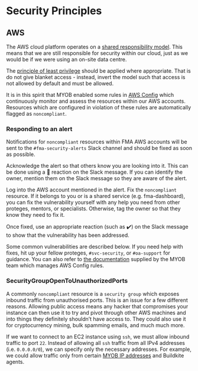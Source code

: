 # Security Principles  

## AWS

The AWS cloud platform operates on a [shared responsibility model](https://aws.amazon.com/compliance/shared-responsibility-model/). This means that we are still responsible for security within our cloud, just as we would be if we were using an on-site data centre.

The [principle of least privilege](https://en.wikipedia.org/wiki/Principle_of_least_privilege) should be applied where appropriate. That is do not give blanket access - instead, invert the model such that access is not allowed by default and must be allowed.

It is in this spirit that MYOB enabled some rules in [AWS Config](https://aws.amazon.com/config/) which continuously monitor and assess the resources within our AWS accounts. Resources which are configured in violation of these rules are automatically flagged as `noncompliant`.


### Responding to an alert

Notifications for `noncompliant` resources within FMA AWS accounts will be sent to the `#fma-security-alerts` Slack channel and should be fixed as soon as possible.

Acknowledge the alert so that others know you are looking into it. This can be done using a :eyes: reaction on the Slack message. If you can identify the owner, mention them on the Slack message so they are aware of the alert.

Log into the AWS account mentioned in the alert. Fix the `noncompliant` resource. If it belongs to you or is a shared service (e.g. fma-dashboard), you can fix the vulnerability yourself with any help you need from other proteges, mentors, or specialists.  Otherwise, tag the owner so that they know they need to fix it.

Once fixed, use an appropriate reaction (such as :heavy_check_mark:) on the Slack message to show that the vulnerability has been addressed.

Some common vulnerabilities are described below. If you need help with fixes, hit up your fellow proteges, `#svc-security`, or `#oa-support` for guidance. You can also refer to [the documentation](https://myobconfluence.atlassian.net/wiki/spaces/BPO/blog/2020/07/23/1485472426/AWS+Config) supplied by the MYOB team which manages AWS Config rules.

### SecurityGroupOpenToUnauthorizedPorts

A commonly `noncompliant` resource is a `security group` which exposes inbound traffic from unauthorised ports. This is an issue for a few different reasons. Allowing public access means any hacker that compromises your instance can then use it to try and pivot through other AWS machines and into things they definitely shouldn’t have access to. They could also use it for cryptocurrency mining, bulk spamming emails, and much much more.

If we want to connect to an EC2 instance using `ssh`, we must allow inbound traffic to port `22`. Instead of allowing all `ssh` traffic from all IPv4 addresses (i.e. `0.0.0.0/0`), we can specify only the necessary addresses. For example, we could allow traffic only from certain [MYOB IP addresses](https://myobconfluence.atlassian.net/wiki/spaces/IS/pages/48564083/Public+IP+Subnets) and Buildkite agents.
